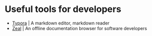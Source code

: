 # Useful tools for developers

- [Typora](https://typora.io/) | A markdown editor, markdown reader
- [Zeal](https://zealdocs.org/) | An offline documentation browser for software developers
